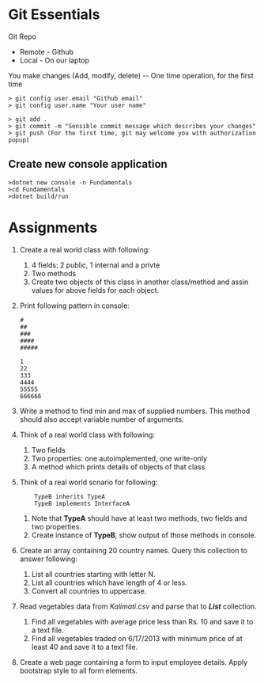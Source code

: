 # Git Essentials

Git Repo
- Remote - Github
- Local  - On our laptop

You make changes (Add, modify, delete)
-- One time operation, for the first time
``` 
> git config user.email "Github email"
> git config user.name "Your user name"
```
```
> git add .
> git commit -m "Sensible commit message which describes your changes"
> git push (For the first time, git may welcome you with authorization popup)
```

## Create new console application
```
>dotnet new console -n Fundamentals
>cd Fundamentals
>dotnet build/run
```

# Assignments
1. Create a real world class with following:
    1. 4 fields: 2 public, 1 internal and a privte
    1. Two methods
    1. Create two objects of this class in another class/method and assin values for above fields for each object.
1. Print following pattern in console:
    ```
    #
    ##
    ###
    ####
    #####
    ```
    ```
    1
    22
    333
    4444
    55555
    666666

    ```

1. Write a method to find min and max of supplied numbers. This method should also accept variable number of arguments.

1. Think of a real world class with following:
    1. Two fields
    1. Two properties: one autoimplemented, one write-only
    1. A method which prints details of objects of that class

1. Think of a real world scnario for following:
    ``` 
        TypeB inherits TypeA
        TypeB implements InterfaceA
    ```
    1. Note that **TypeA** should have at least two methods, two fields and two properties.
    1. Create instance of **TypeB**, show output of those methods in console.
1. Create an array containing 20 country names. Query this collection to answer following:
    1. List all countries starting with letter N.
    1. List all countries which have length of 4 or less.
    1. Convert all countries to uppercase.

1. Read vegetables data from *Kalimati.csv* and parse that to ***List<Vegetable>*** collection.
    1. Find all vegetables with average price less than Rs. 10 and save it to a text file.
    1. Find all vegetables traded on 6/17/2013 with minimum price of at least 40 and save it to a text file.

1. Create a web page containing a form to input employee details. Apply bootstrap style to all form elements.
